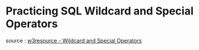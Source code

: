 # Practicing SQL Wildcard and Special Operators

source : [w3resource - Wildcard and Special Operators](https://www.w3resource.com/sql-exercises/sql-wildcard-special-operators.php)